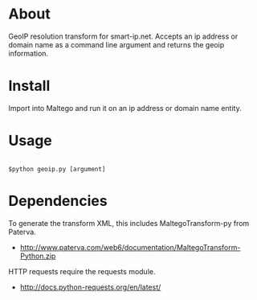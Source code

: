 # About 

GeoIP resolution transform for smart-ip.net. Accepts 
an ip address or domain name as a command line argument 
and returns the geoip information. 

# Install

Import into Maltego and run it on an ip address or domain
name entity.

# Usage

```

$python geoip.py [argument]

```

# Dependencies

To generate the transform XML, this includes MaltegoTransform-py
from Paterva.

- http://www.paterva.com/web6/documentation/MaltegoTransform-Python.zip

HTTP requests require the requests module.

- http://docs.python-requests.org/en/latest/
